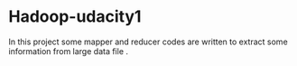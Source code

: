# Hadoop-udacity1
In this  project some mapper and reducer codes are written to extract  some information from large data file .
